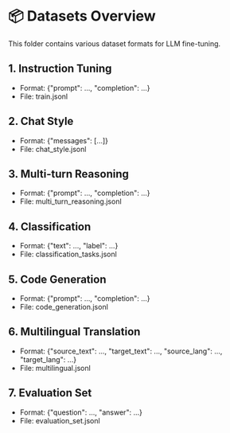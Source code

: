 # 📦 Datasets Overview

This folder contains various dataset formats for LLM fine-tuning.

## 1. Instruction Tuning
- Format: {"prompt": ..., "completion": ...}
- File: train.jsonl

## 2. Chat Style
- Format: {"messages": [...]}
- File: chat_style.jsonl

## 3. Multi-turn Reasoning
- Format: {"prompt": ..., "completion": ...}
- File: multi_turn_reasoning.jsonl

## 4. Classification
- Format: {"text": ..., "label": ...}
- File: classification_tasks.jsonl

## 5. Code Generation
- Format: {"prompt": ..., "completion": ...}
- File: code_generation.jsonl

## 6. Multilingual Translation
- Format: {"source_text": ..., "target_text": ..., "source_lang": ..., "target_lang": ...}
- File: multilingual.jsonl

## 7. Evaluation Set
- Format: {"question": ..., "answer": ...}
- File: evaluation_set.jsonl

